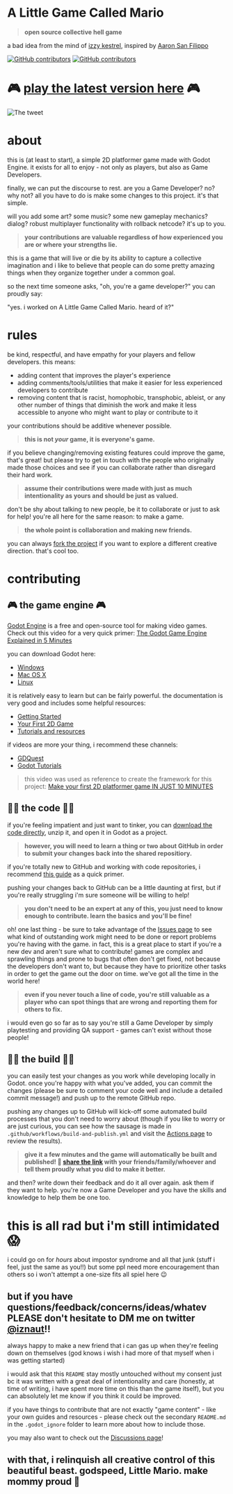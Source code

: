 # A Little Game Called Mario
> **open source collective hell game**

a bad idea from the mind of [izzy kestrel](https://twitter.com/iznaut), inspired by [Aaron San Filippo](https://twitter.com/AeornFlippout)

[![GitHub contributors](https://img.shields.io/github/contributors/iznaut/a-little-game-called-mario.svg)](https://GitHub.com/iznaut/a-little-game-called-mario/graphs/contributors/) [![GitHub contributors](https://img.shields.io/github/workflow/status/iznaut/a-little-game-called-mario/build%20and%20publish.svg)](https://github.com/iznaut/a-little-game-called-mario/actions)

# 🎮 [play the latest version here](https://iznaut.itch.io/a-little-game-called-mario) 🎮

![The tweet](.godot_ignore/the_tweet.png)

# about
this is (at least to start), a simple 2D platformer game made with Godot Engine. it exists for all to enjoy - not only as players, but also as Game Developers.

finally, we can put the discourse to rest. are you a Game Developer? no? why not? all you have to do is make some changes to this project. it's that simple.

will you add some art? some music? some new gameplay mechanics? dialog? robust multiplayer functionality with rollback netcode? it's up to you.

> **your contributions are valuable regardless of how experienced you are or where your strengths lie.**

this is a game that will live or die by its ability to capture a collective imagination and i like to believe that people can do some pretty amazing things when they organize together under a common goal.

so the next time someone asks, "oh, you're a game developer?" you can proudly say:

"yes. i worked on A Little Game Called Mario. heard of it?"

# rules
be kind, respectful, and have empathy for your players and fellow developers. this means:

- adding content that improves the player's experience
- adding comments/tools/utilities that make it easier for less experienced developers to contribute
- removing content that is racist, homophobic, transphobic, ableist, or any other number of things that diminish the work and make it less accessible to anyone who might want to play or contribute to it

your contributions should be additive whenever possible.

> **this is not *your* game, it is everyone's game.**

if you believe changing/removing existing features could improve the game, that's great! but please try to get in touch with the people who originally made those choices and see if you can collaborate rather than disregard their hard work.

> **assume their contributions were made with just as much intentionality as yours and should be just as valued.**

don't be shy about talking to new people, be it to collaborate or just to ask for help! you're all here for the same reason: to make a game.

> **the whole point is collaboration and making new friends.**

you can always [fork the project](https://github.com/iznaut/a-little-game-called-mario/fork) if you want to explore a different creative direction. that's cool too.

# contributing
## 🎮 the game engine 🎮
[Godot Engine](https://godotengine.org/) is a free and open-source tool for making video games. Check out this video for a very quick primer: [The Godot Game Engine Explained in 5 Minutes](https://www.youtube.com/watch?v=KjX5llYZ5eQ)

you can download Godot here:
- [Windows](https://downloads.tuxfamily.org/godotengine/3.4.4/Godot_v3.4.4-stable_win64.exe.zip)
- [Mac OS X](https://downloads.tuxfamily.org/godotengine/3.4.4/Godot_v3.4.4-stable_osx.universal.zip)
- [Linux](https://downloads.tuxfamily.org/godotengine/3.4.4/Godot_v3.4.4-stable_x11.64.zip)

it is relatively easy to learn but can be fairly powerful. the documentation is very good and includes some helpful resources:
- [Getting Started](https://docs.godotengine.org/en/3.4/getting_started/introduction/index.html)
- [Your First 2D Game](https://docs.godotengine.org/en/stable/getting_started/first_2d_game/index.html)
- [Tutorials and resources](https://docs.godotengine.org/en/stable/community/tutorials.html)

if videos are more your thing, i recommend these channels:
- [GDQuest](https://www.youtube.com/channel/UCxboW7x0jZqFdvMdCFKTMsQ)
- [Godot Tutorials](https://www.youtube.com/channel/UCnr9ojBEQGgwbcKsZC-2rIg)

> this video was used as reference to create the framework for this project: [Make your first 2D platformer game IN JUST 10 MINUTES](https://www.youtube.com/watch?v=xFEKIWpd0sU)

## 👩‍💻 the code 👩‍💻
if you're feeling impatient and just want to tinker, you can [download the code directly](https://github.com/iznaut/a-little-game-called-mario/archive/refs/heads/main.zip), unzip it, and open it in Godot as a project.

> **however, you will need to learn a thing or two about GitHub in order to submit your changes back into the shared repositiory.**

if you're totally new to GitHub and working with code repositories, i recommend [this guide](https://rogerdudler.github.io/git-guide/) as a quick primer.

pushing your changes back to GitHub can be a little daunting at first, but if you're really struggling i'm sure someone will be willing to help!

> **you don't need to be an expert at any of this, you just need to know enough to contribute. learn the basics and you'll be fine!**

oh! one last thing - be sure to take advantage of the [Issues page](https://github.com/iznaut/a-little-game-called-mario/issues) to see what kind of outstanding work might need to be done or report problems you're having with the game. in fact, this is a great place to start if you're a new dev and aren't sure what to contribute! games are complex and sprawling things and prone to bugs that often don't get fixed, not because the developers don't want to, but because they have to prioritize other tasks in order to get the game out the door on time. we've got all the time in the world here!

> **even if you never touch a line of code, you're still valuable as a player who can spot things that are wrong and reporting them for others to fix.**

i would even go so far as to say you're still a Game Developer by simply playtesting and providing QA support - games can't exist without those people!

## 👷‍♀️ the build 👷‍♀️
you can easily test your changes as you work while developing locally in Godot. once you're happy with what you've added, you can commit the changes (please be sure to comment your code well and include a detailed commit message!) and push up to the remote GitHub repo.

pushing any changes up to GitHub will kick-off some automated build processes that you don't need to worry about (though if you like to worry or are just curious, you can see how the sausage is made in `.github/workflows/build-and-publish.yml` and visit the [Actions page](https://github.com/iznaut/a-little-game-called-mario/actions) to review the results).

> **give it a few minutes and the game will automatically be built and published! 🙌 [share the link](https://iznaut.itch.io/a-little-game-called-mario) with your friends/family/whoever and tell them proudly what you did to make it better.**

and then? write down their feedback and do it all over again. ask them if they want to help. you're now a Game Developer and you have the skills and knowledge to help them be one too.

# this is all rad but i'm still intimidated 😱
i could go on for _hours_ about impostor syndrome and all that junk (stuff i feel, just the same as you!!) but some ppl need more encouragement than others so i won't attempt a one-size fits all spiel here 😉

## but if you have questions/feedback/concerns/ideas/whatev PLEASE don't hesitate to DM me on twitter [@iznaut](https://twitter.com/iznaut)!!

always happy to make a new friend that i can gas up when they're feeling down on themselves (god knows i wish i had more of that myself when i was getting started)

i would ask that this `README` stay mostly untouched without my consent just bc it was written with a great deal of intentionality and care (honestly, at time of writing, i have spent more time on this than the game itself), but you can absolutely let me know if you think it could be improved.

if you have things to contribute that are not exactly "game content" - like your own guides and resources - please check out the secondary `README.md` in the `.godot_ignore` folder to learn more about how to include those.

you may also want to check out the [Discussions page](https://github.com/iznaut/a-little-game-called-mario/discussions)!

## with that, i relinquish all creative control of this beautiful beast. godspeed, Little Mario. make mommy proud 💖
